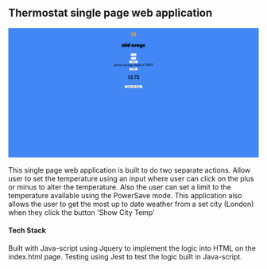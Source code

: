 ## Thermostat single page web application 

![Screen Shot](https://github.com/lucianboatright/Thermostat_java/blob/master/Images/screenshot.png)

This single page web application is built to do two separate actions.
Allow user to set the temperature using an input where user can click on the plus or minus to alter the temperature. Also the user can set a limit to the temperature available using the PowerSave mode.
This application also allows the user to get the most up to date weather from a set city (London) when they click the button 'Show City Temp'

#### Tech Stack

Built with Java-script using Jquery to implement the logic into HTML on the index.html page.
Testing using Jest to test the logic built in Java-script.
